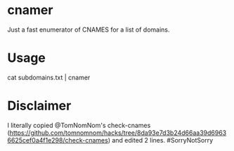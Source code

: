 # cnamer
Just a fast enumerator of CNAMES for a list of domains.

# Usage

cat subdomains.txt | cnamer

# Disclaimer

I literally copied @TomNomNom's check-cnames (https://github.com/tomnomnom/hacks/tree/8da93e7d3b24d66aa39d69636625cef0a4f1e298/check-cnames) and edited 2 lines. #SorryNotSorry


